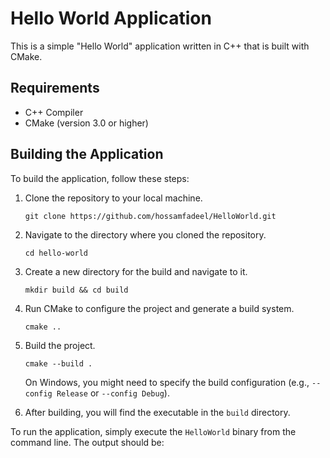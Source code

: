 # Hello World Application

This is a simple "Hello World" application written in C++ that is built with CMake.

## Requirements

- C++ Compiler
- CMake (version 3.0 or higher)

## Building the Application

To build the application, follow these steps:

1. Clone the repository to your local machine.

    ```
    git clone https://github.com/hossamfadeel/HelloWorld.git
    ```

2. Navigate to the directory where you cloned the repository.

    ```
    cd hello-world
    ```

3. Create a new directory for the build and navigate to it.

    ```
    mkdir build && cd build
    ```

4. Run CMake to configure the project and generate a build system.

    ```
    cmake ..
    ```

5. Build the project.

    ```
    cmake --build .
    ```

    On Windows, you might need to specify the build configuration (e.g., `--config Release` or `--config Debug`).

6. After building, you will find the executable in the `build` directory.

To run the application, simply execute the `HelloWorld` binary from the command line. The output should be:
